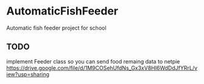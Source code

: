 # AutomaticFishFeeder
 Automatic fish feeder project for school

## TODO

implement Feeder class so you can send food remaing data to netpie
https://drive.google.com/file/d/1M9COSehUfdNs_Gx3xV8HI6WdDdJfYRrL/view?usp=sharing
